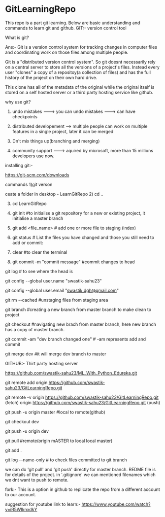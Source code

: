 # GitLearningRepo
This repo is a part git learning.
Below are basic understanding and commands to learn git and github.
GIT:- version control tool

What is git?

Ans:- Git is a version control system for tracking changes in computer files and coordinating work on those files among multiple people.

Git is a "distributed version control system". So git doesnt necessarily rely on a central server to store all the versions of a project's files. Instead every user "clones" a copy of a repositoy(a collection of files) and has the full history of the project on their own hard drive. 

This clone has all of the metadata of the original while the original itself is stored on a self hosted server or a third party hosting service like github.

why use git?

1) undo mistakes ---> you can undo mistakes ---> can have checkpoints 

2) distributed developement --> multiple people can work on multiple features in a single project, later it can be merged

3) Dn't mix things up(branching and merging)

4) community support ---> aquired by microsoft, more than 15 millions developers use now.

installing git:-

https://git-scm.com/downloads

commands
1)git verson

ceate a folder in desktop - LearnGitRepo
2) cd ..

3) cd LearnGitRepo

4) git init #to initialise a git repository for a new or existing project, it initialise a master branch

5) git add <file_name> # add one or more file to staging (index) 

6) git status # List the files you have changed and those you still need to add or commit:

7) clear #to clear the terminal

8) git commit -m "commit message" #commit changes to head

git log # to see where the head is

git config --global user.name "swastik-sahu23"

git config --global user.email "swastik.dgh@gmail.com"

git rm --cached <filename> #unstaging files from staging area   

git branch <branchname> #creating a new branch from master branch to make clean to project

git checkout <branchname> #navigating new brach from master branch, here new branch has a copy of master branch.

git commit -am "dev branch changed one" # -am represents add and commit 

git merge dev #it will merge dev branch to master



GITHUB:- Thirt party hosting server

https://github.com/swastik-sahu23/ML_With_Python_Edureka.git

git remote add origin https://github.com/swastik-sahu23/GitLearningRepo.git
   
git remote -v
   origin  https://github.com/swastik-sahu23/GitLearningRepo.git (fetch)
   origin  https://github.com/swastik-sahu23/GitLearningRepo.git (push)

git push -u origin master #local to remote(github)

git checkout dev

   
git push -u origin dev

git pull #remote(origin mASTER to local local master)

git add .

git log --name-only # to check files committed to git branch

we can do 'git pull' and 'git push' directly for master branch. REDME file is for details of the project. in '.gitignore' we can mentioned filenames which we dnt want to push to remote.

fork:- This is a option in github to replicate the repo from a different account to our account.

suggestion for youtube link to learn:- https://www.youtube.com/watch?v=iR5WIknxdkY
